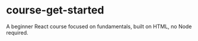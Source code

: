 # course-get-started
A beginner React course focused on fundamentals, built on HTML, no Node required.
